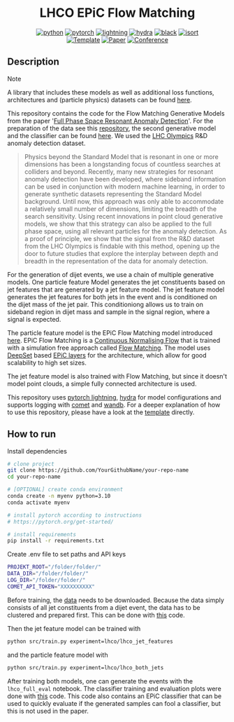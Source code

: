<div align="center">

# LHCO EPiC Flow Matching

[![python](https://img.shields.io/badge/-Python_3.10-blue?logo=python&logoColor=white)](https://www.python.org/)
[![pytorch](https://img.shields.io/badge/PyTorch_2.0+-ee4c2c?logo=pytorch&logoColor=white)](https://pytorch.org/get-started/locally/)
[![lightning](https://img.shields.io/badge/-Lightning_2.0+-792ee5?logo=pytorchlightning&logoColor=white)](https://pytorchlightning.ai/)
[![hydra](https://img.shields.io/badge/Config-Hydra_1.3-89b8cd)](https://hydra.cc/)
[![black](https://img.shields.io/badge/Code%20Style-Black-black.svg?labelColor=gray)](https://black.readthedocs.io/en/stable/)
[![isort](https://img.shields.io/badge/%20imports-isort-%231674b1?style=flat&labelColor=ef8336)](https://pycqa.github.io/isort/) <br>
<a href="https://github.com/ashleve/lightning-hydra-template"><img alt="Template" src="https://img.shields.io/badge/-Lightning--Hydra--Template-017F2F?style=flat&logo=github&labelColor=gray"></a>
[![Paper](http://img.shields.io/badge/paper-arxiv.2310.06897-B31B1B.svg)](https://arxiv.org/abs/2310.06897)
[![Conference](http://img.shields.io/badge/AnyConference-year-4b44ce.svg)](https://papers.nips.cc/paper/2020)

</div>

## Description

> [!NOTE]
> A library that includes these models as well as additional loss functions, architectures and (particle physics) datasets can be found [here](https://github.com/ewencedr/particle_fm).

This repository contains the code for the Flow Matching Generative Models from the paper '[Full Phase Space Resonant Anomaly Detection](https://arxiv.org/abs/2310.06897)'. For the preparation of the data see this [repository](https://github.com/ewencedr/FastJet-LHCO), the second generative model and the classifier can be found [here](https://github.com/ViniciusMikuni/LHCO_diffusion). 
We used the [LHC Olympics](https://lhco2020.github.io/homepage/) R&D anomaly detection dataset.

> Physics beyond the Standard Model that is resonant in one or more dimensions has been a
longstanding focus of countless searches at colliders and beyond. Recently, many new strategies
for resonant anomaly detection have been developed, where sideband information can be used in
conjunction with modern machine learning, in order to generate synthetic datasets representing the
Standard Model background. Until now, this approach was only able to accommodate a relatively
small number of dimensions, limiting the breadth of the search sensitivity. Using recent innovations
in point cloud generative models, we show that this strategy can also be applied to the full phase
space, using all relevant particles for the anomaly detection. As a proof of principle, we show that
the signal from the R&D dataset from the LHC Olympics is findable with this method, opening up
the door to future studies that explore the interplay between depth and breadth in the representation
of the data for anomaly detection.

For the generation of dijet events, we use a chain of multiple generative models. One particle feature Model generates the jet constituents based on jet features that are generated by a jet feature model. The jet feature model generates the jet features for both jets in the event and is conditioned on the dijet mass of the jet pair. This conditioniong allows us to train on sideband region in dijet mass and sample in the signal region, where a signal is expected. 

The particle feature model is the EPiC Flow Matching model introduced [here](https://arxiv.org/abs/2310.00049).
EPiC Flow Matching is a [Continuous Normalising Flow](https://arxiv.org/abs/1806.07366) that is trained with a simulation free approach called [Flow Matching](https://arxiv.org/abs/2210.02747). The model uses [DeepSet](https://arxiv.org/abs/1703.06114) based [EPiC layers](https://arxiv.org/abs/2301.08128) for the architecture, which allow for good scalability to high set sizes.

The jet feature model is also trained with Flow Matching, but since it doesn't model point clouds, a simple fully connected architecture is used.

This repository uses [pytorch lightning](https://www.pytorchlightning.ai/index.html), [hydra](https://hydra.cc/docs/intro/) for model configurations and supports logging with [comet](https://www.comet.com/site/) and [wandb](https://wandb.ai/site). For a deeper explanation of how to use this repository, please have a look at the [template](https://github.com/ashleve/lightning-hydra-template) directly.

## How to run

Install dependencies

```bash
# clone project
git clone https://github.com/YourGithubName/your-repo-name
cd your-repo-name

# [OPTIONAL] create conda environment
conda create -n myenv python=3.10
conda activate myenv

# install pytorch according to instructions
# https://pytorch.org/get-started/

# install requirements
pip install -r requirements.txt
```

Create .env file to set paths and API keys

```bash
PROJEKT_ROOT="/folder/folder/"
DATA_DIR="/folder/folder/"
LOG_DIR="/folder/folder/"
COMET_API_TOKEN="XXXXXXXXXX"
```

Before training, the [data](https://lhco2020.github.io/homepage/) needs to be downloaded. Because the data simply consists of all jet constituents from a dijet event, the data has to be clustered and prepared first. This can be done with [this](https://github.com/ewencedr/FastJet-LHCO) code.

Then the jet feature model can be trained with

```bash
python src/train.py experiment=lhco/lhco_jet_features
```


and the particle feature model with

```bash
python src/train.py experiment=lhco/lhco_both_jets
```
After training both models, one can generate the events with the `lhco_full_eval` notebook. The classifier training and evaluation plots were done with [this](https://github.com/ViniciusMikuni/LHCO_diffusion) code. This code also contains an EPiC classifier that can be used to quickly evaluate if the generated samples can fool a classifier, but this is not used in the paper.
